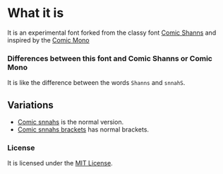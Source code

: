 # What it is

It is an experimental font forked from the classy
font [Comic Shanns](https://github.com/shannpersand/comic-shanns) and inspired
by
the [Comic Mono](https://github.com/dtinth/comic-mono-font/blob/master/generate.py)

### Differences between this font and Comic Shanns or Comic Mono

It is like the difference between the words `Shanns` and `snnahS`.

## Variations

- [Comic snnahs](https://github.com/m5tfi/comic-snnahs/blob/master/Comic-snnahS.ttf)
is the normal version.
- [Comic snnahs brackets](https://github.com/m5tfi/comic-snnahs/blob/master/Comic-snnahS-brackets.ttf)
has normal brackets.

### License

It is licensed under the
[MIT License](https://github.com/m5tfi/comic-snnahs/blob/master/LICENSE).
